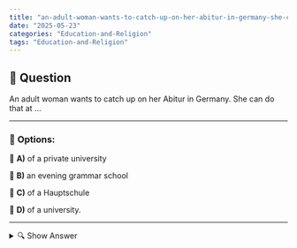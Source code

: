 ```yaml
---
title: "an-adult-woman-wants-to-catch-up-on-her-abitur-in-germany-she-can-do-that-at-"
date: "2025-05-23"
categories: "Education-and-Religion"
tags: "Education-and-Religion"
---
```


## 📌 **Question**

An adult woman wants to catch up on her Abitur in Germany. She can do that at ...



---

### 📝 **Options:**

🔘 **A)** of a private university

🔘 **B)** an evening grammar school

🔘 **C)** of a Hauptschule

🔘 **D)** of a university.

---

<details>
  <summary>🔍 Show Answer</summary>

  <p>
💡  <b>Correct Answer:</b>  b
  </p>
  <p>
    📖<b>Explanation:</b>
    
  </p>
</details>
